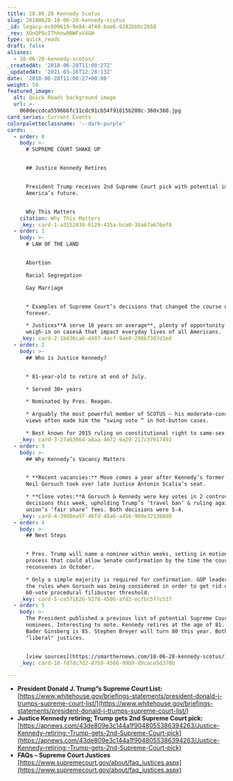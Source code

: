 ```yaml
---
title: 18.06.28 Kennedy Scotus
slug: 20180628-18-06-28-kennedy-scotus
_id: legacy-ec609619-9e84-4f49-bae6-9282bbbc2b58
_rev: XOnQP8cIThhnw9BWFxV4GH
type: quick_reads
draft: false
aliases:
  - 18-06-28-kennedy-scotus/
_createdAt: '2018-06-28T11:00:27Z'
_updatedAt: '2021-03-16T12:28:13Z'
date: '2018-06-28T11:00:27+00:00'
weight: 50
featured_image:
  alt: Quick Reads background image
  url: >-
    060deccdca5596bbfc11cdc91cb54f91015b280c-360x360.jpg
card_series: Current Events
colorpaletteclassname: '--dark-purple'
cards:
  - order: 0
    body: >-
      # SUPREME COURT SHAKE UP


      ## Justice Kennedy Retires


      President Trump receives 2nd Supreme Court pick with potential impact on
      America’s future.


      Why This Matters
    citation: Why This Matters
    _key: card-1-a3152830-6129-435a-bca0-36a67a676ef8
  - order: 1
    body: >-
      # LAW OF THE LAND


      Abortion  

      Racial Segregation  

      Gay Marriage


      * Examples of Supreme Court’s decisions that changed the course of America
      forever.

      * Justices**A serve 16 years on average**, plenty of opportunity to
      weigh-in on casesA that impact everyday lives of all Americans.
    _key: card-2-1b436ca6-d407-4acf-9ae0-290b7307d1ed
  - order: 2
    body: >-
      ## Who is Justice Kennedy?


      * 81-year-old to retire at end of July.

      * Served 30+ years

      * Nominated by Pres. Reagan.

      * Arguably the most powerful member of SCOTUS – his moderate-conservative
      views often made him the “swing vote ” in hot-button cases.

      * Best known for 2015 ruling on constitutional right to same-sex marriage.
    _key: card-3-27a63664-a8aa-4072-9a29-217c37017492
  - order: 3
    body: >-
      ## Why Kennedy’s Vacancy Matters


      * **Recent vacancies:** Move comes a year after Kennedy’s former law clerk
      Neil Gorsuch took over late Justice Antonin Scalia’s seat.

      * **Close votes:**A Gorsuch & Kennedy were key votes in 2 controversial
      decisions this week, upholding Trump’s ‘travel ban’ & ruling against
      union’s ‘fair share’ fees. Both decisions were 5-4.
    _key: card-4-39d8ea97-46fd-48a6-a456-969e321388d0
  - order: 4
    body: >-
      ## Next Steps


      * Pres. Trump will name a nominee within weeks, setting in motion a
      process that could allow Senate confirmation by the time the court
      reconvenes in October.

      * Only a simple majority is required for confirmation. GOP leaders changed
      the rules when Gorsuch was being considered in order to get rid of the
      60-vote procedural filibuster threshold.
    _key: card-5-ce571826-9278-4506-afd2-ecfbc5f7c537
  - order: 5
    body: >-
      The President published a previous list of potential Supreme Court
      nominees. Interesting to note. Kennedy retires at the age of 81. Ruth
      Bader Ginsberg is 85. Stephen Breyer will turn 80 this year. Both
      "liberal" justices.


      [view sources](https://smarthernews.com/18-06-28-kennedy-scotus/)
    _key: card-10-fd7dc7d2-8759-4566-99b9-d9cace5d370b

---
```

* **President Donald J. Trump”s Supreme Court List:**  
[https://www.whitehouse.gov/briefings-statements/president-donald-j-trumps-supreme-court-list/](https://www.whitehouse.gov/briefings-statements/president-donald-j-trumps-supreme-court-list/)
* **Justice Kennedy retiring; Trump gets 2nd Supreme Court pick:**  
[https://apnews.com/43de809e3c144a1f9048055386394263/Justice-Kennedy-retiring;-Trump-gets-2nd-Supreme-Court-pick](https://apnews.com/43de809e3c144a1f9048055386394263/Justice-Kennedy-retiring;-Trump-gets-2nd-Supreme-Court-pick)
* **FAQs – Supreme Court Justices**  
[https://www.supremecourt.gov/about/faq_justices.aspx](https://www.supremecourt.gov/about/faq_justices.aspx)